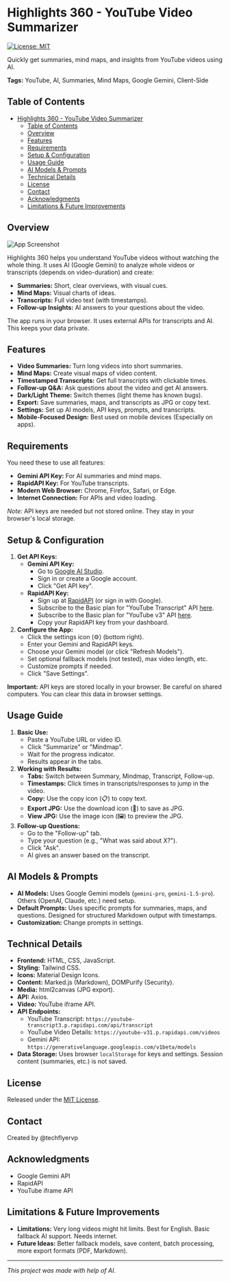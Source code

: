 # Highlights 360 - YouTube Video Summarizer

[![License: MIT](https://img.shields.io/badge/License-MIT-yellow.svg)](https://opensource.org/licenses/MIT)

Quickly get summaries, mind maps, and insights from YouTube videos using AI.

**Tags:** YouTube, AI, Summaries, Mind Maps, Google Gemini, Client-Side

## Table of Contents

- [Highlights 360 - YouTube Video Summarizer](#highlights-360---youtube-video-summarizer)
  - [Table of Contents](#table-of-contents)
  - [Overview](#overview)
  - [Features](#features)
  - [Requirements](#requirements)
  - [Setup \& Configuration](#setup--configuration)
  - [Usage Guide](#usage-guide)
  - [AI Models \& Prompts](#ai-models--prompts)
  - [Technical Details](#technical-details)
  - [License](#license)
  - [Contact](#contact)
  - [Acknowledgments](#acknowledgments)
  - [Limitations \& Future Improvements](#limitations--future-improvements)

## Overview

![App Screenshot](sceenshot.png)

Highlights 360 helps you understand YouTube videos without watching the whole thing.
It uses AI (Google Gemini) to analyze whole videos or transcripts (depends on video-duration) and create:

*   **Summaries:** Short, clear overviews, with visual cues.
*   **Mind Maps:** Visual charts of ideas.
*   **Transcripts:** Full video text (with timestamps).
*   **Follow-up Insights:** AI answers to your questions about the video.

The app runs in your browser.
It uses external APIs for transcripts and AI.
This keeps your data private.

## Features

*   **Video Summaries:** Turn long videos into short summaries.
*   **Mind Maps:** Create visual maps of video content.
*   **Timestamped Transcripts:** Get full transcripts with clickable times.
*   **Follow-up Q&A:** Ask questions about the video and get AI answers.
*   **Dark/Light Theme:** Switch themes (light theme has known bugs).
*   **Export:** Save summaries, maps, and transcripts as JPG or copy text.
*   **Settings:** Set up AI models, API keys, prompts, and transcripts.
*   **Mobile-Focused Design:** Best used on mobile devices (Especially on apps).

## Requirements

You need these to use all features:

*   **Gemini API Key:** For AI summaries and mind maps.
*   **RapidAPI Key:** For YouTube transcripts.
*   **Modern Web Browser:** Chrome, Firefox, Safari, or Edge.
*   **Internet Connection:** For APIs and video loading.

*Note:* API keys are needed but not stored online.
They stay in your browser's local storage.

## Setup & Configuration

1.  **Get API Keys:**
    *   **Gemini API Key:**
        *   Go to [Google AI Studio](https://aistudio.google.com/).
        *   Sign in or create a Google account.
        *   Click "Get API key".
    *   **RapidAPI Key:**
        *   Sign up at [RapidAPI](https://rapidapi.com/) (or sign in with Google).
        *   Subscribe to the Basic plan for "YouTube Transcript" API [here](https://rapidapi.com/solid-api-solid-api-default/api/youtube-transcript3/pricing).
        *   Subscribe to the Basic plan for "YouTube v3" API [here](https://rapidapi.com/ytdlfree/api/youtube-v31/pricing).
        *   Copy your RapidAPI key from your dashboard.
2.  **Configure the App:**
    *   Click the settings icon (⚙️) (bottom right).
    *   Enter your Gemini and RapidAPI keys.
    *   Choose your Gemini model (or click "Refresh Models").
    *   Set optional fallback models (not tested), max video length, etc.
    *   Customize prompts if needed.
    *   Click "Save Settings".

**Important:** API keys are stored locally in your browser.
Be careful on shared computers.
You can clear this data in browser settings.

## Usage Guide

1.  **Basic Use:**
    *   Paste a YouTube URL or video ID.
    *   Click "Summarize" or "Mindmap".
    *   Wait for the progress indicator.
    *   Results appear in the tabs.
2.  **Working with Results:**
    *   **Tabs:** Switch between Summary, Mindmap, Transcript, Follow-up.
    *   **Timestamps:** Click times in transcripts/responses to jump in the video.
    *   **Copy:** Use the copy icon (📋) to copy text.
    *   **Export JPG:** Use the download icon (💾) to save as JPG.
    *   **View JPG:** Use the image icon (🖼️) to preview the JPG.
3.  **Follow-up Questions:**
    *   Go to the "Follow-up" tab.
    *   Type your question (e.g., "What was said about X?").
    *   Click "Ask".
    *   AI gives an answer based on the transcript.

## AI Models & Prompts

*   **AI Models:** Uses Google Gemini models (`gemini-pro`, `gemini-1.5-pro`).
    Others (OpenAI, Claude, etc.) need setup.
*   **Default Prompts:** Uses specific prompts for summaries, maps, and questions.
    Designed for structured Markdown output with timestamps.
*   **Customization:** Change prompts in settings.

## Technical Details

*   **Frontend:** HTML, CSS, JavaScript.
*   **Styling:** Tailwind CSS.
*   **Icons:** Material Design Icons.
*   **Content:** Marked.js (Markdown), DOMPurify (Security).
*   **Media:** html2canvas (JPG export).
*   **API:** Axios.
*   **Video:** YouTube iframe API.
*   **API Endpoints:**
    *   YouTube Transcript: `https://youtube-transcript3.p.rapidapi.com/api/transcript`
    *   YouTube Video Details: `https://youtube-v31.p.rapidapi.com/videos`
    *   Gemini API: `https://generativelanguage.googleapis.com/v1beta/models`
*   **Data Storage:** Uses browser `localStorage` for keys and settings.
    Session content (summaries, etc.) is not saved.

## License

Released under the [MIT License](https://opensource.org/licenses/MIT).

## Contact

Created by @techflyervp

## Acknowledgments

*   Google Gemini API
*   RapidAPI
*   YouTube iframe API

## Limitations & Future Improvements

*   **Limitations:** Very long videos might hit limits. Best for English.
    Basic fallback AI support. Needs internet.
*   **Future Ideas:** Better fallback models, save content,
    batch processing, more export formats (PDF, Markdown).

---

*This project was made with help of AI.*
